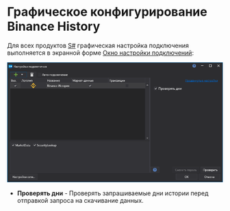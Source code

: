 # Графическое конфигурирование Binance History

Для всех продуктов [S\#](../../../../api.md) графическая настройка подключения выполняется в экранной форме [Окно настройки подключений](../../../graphical_user_interface/connection_settings_window.md):

![API GUI Settings Binance History](../../../../../images/api_gui_settings_binancehistory.png)

- **Проверять дни** \- Проверять запрашиваемые дни истории перед отправкой запроса на скачивание данных.
